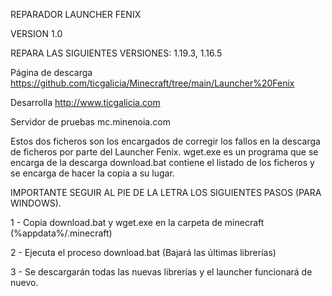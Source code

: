 REPARADOR LAUNCHER FENIX

VERSION 1.0

REPARA LAS SIGUIENTES VERSIONES: 1.19.3, 1.16.5

Página de descarga https://github.com/ticgalicia/Minecraft/tree/main/Launcher%20Fenix

Desarrolla http://www.ticgalicia.com

Servidor de pruebas mc.minenoia.com


Estos dos ficheros son los encargados de corregir los fallos en la descarga de ficheros por parte del Launcher Fenix.
wget.exe es un programa que se encarga de la descarga
download.bat contiene el listado de los ficheros y se encarga de hacer la copia a su lugar.

IMPORTANTE SEGUIR AL PIE DE LA LETRA LOS SIGUIENTES PASOS (PARA WINDOWS).

1 - Copia download.bat y wget.exe en la carpeta de minecraft (%appdata%/.minecraft)

2 - Ejecuta el proceso download.bat (Bajará las últimas librerías)

3 - Se descargarán todas las nuevas librerías y el launcher funcionará de nuevo.
